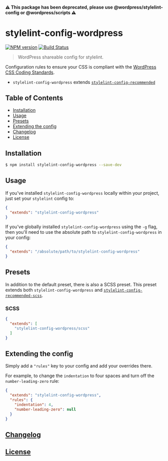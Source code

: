 #### ⚠️ This package has been deprecated, please use @wordpress/stylelint-config or @wordpress/scripts ⚠️ 

# stylelint-config-wordpress
[![NPM version](http://img.shields.io/npm/v/stylelint-config-wordpress.svg)](https://www.npmjs.org/package/stylelint-config-wordpress) [![Build Status](https://api.travis-ci.org/WordPress-Coding-Standards/stylelint-config-wordpress.svg?branch=master)](https://travis-ci.org/WordPress-Coding-Standards/stylelint-config-wordpress) 

> WordPress shareable config for stylelint.

Configuration rules to ensure your CSS is compliant with the [WordPress CSS Coding Standards](https://make.wordpress.org/core/handbook/best-practices/coding-standards/css/).

-   `stylelint-config-wordpress` extends [`stylelint-config-recommended`](https://github.com/stylelint/stylelint-config-recommended)

## Table of Contents

-   [Installation](#installation)
-   [Usage](#usage)
-   [Presets](#presets)
-   [Extending the config](#extending-the-config)
-   [Changelog](#changelog)
-   [License](#license)

## Installation

```bash
$ npm install stylelint-config-wordpress --save-dev
```

## Usage

If you've installed `stylelint-config-wordpress` locally within your project, just set your `stylelint` config to:

```json
{
  "extends": "stylelint-config-wordpress"
}
```

If you've globally installed `stylelint-config-wordpress` using the `-g` flag, then you'll need to use the absolute path to `stylelint-config-wordpress` in your config:

```json
{
  "extends": "/absolute/path/to/stylelint-config-wordpress"
}
```

## Presets

In addition to the default preset, there is also a SCSS preset. This preset extends both `stylelint-config-wordpress` and [`stylelint-config-recommended-scss`](https://github.com/kristerkari/stylelint-config-recommended-scss).

### SCSS

```json
{
  "extends": [
    "stylelint-config-wordpress/scss"
  ]
}
```

## Extending the config

Simply add a `"rules"` key to your config and add your overrides there.

For example, to change the `indentation` to four spaces and turn off the `number-leading-zero` rule:


```json
{
  "extends": "stylelint-config-wordpress",
  "rules": {
    "indentation": 4,
    "number-leading-zero": null
  }
}
```

## [Changelog](CHANGELOG.md)

## [License](LICENSE)
